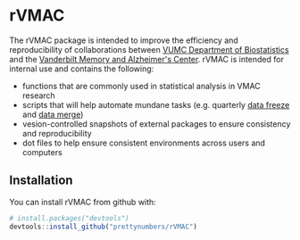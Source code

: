 
<!-- README.md is generated from README.Rmd. Please edit that file -->
rVMAC
=====

The rVMAC package is intended to improve the efficiency and reproducibility of collaborations between [VUMC Department of Biostatistics](http://biostat.mc.vanderbilt.edu/) and the [Vanderbilt Memory and Alzheimer's Center](https://www.vumc.org/vmac/). rVMAC is intended for internal use and contains the following:

-   functions that are commonly used in statistical analysis in VMAC research
-   scripts that will help automate mundane tasks (e.g. quarterly [data freeze](./demo/data-freeze.R) and [data merge](./demo/data-merge.nb.html))
-   vesion-controlled snapshots of external packages to ensure consistency and reproducibility
-   dot files to help ensure consistent environments across users and computers

Installation
------------

You can install rVMAC from github with:

``` r
# install.packages("devtools")
devtools::install_github("prettynumbers/rVMAC")
```

<!-- ## Example -->
<!-- This is a basic example which shows you how to solve a common problem: -->
<!-- ```{r example} -->
<!-- ## basic example code -->
<!-- ``` -->
